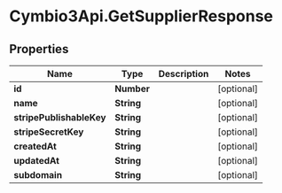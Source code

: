 # Cymbio3Api.GetSupplierResponse

## Properties
Name | Type | Description | Notes
------------ | ------------- | ------------- | -------------
**id** | **Number** |  | [optional] 
**name** | **String** |  | [optional] 
**stripePublishableKey** | **String** |  | [optional] 
**stripeSecretKey** | **String** |  | [optional] 
**createdAt** | **String** |  | [optional] 
**updatedAt** | **String** |  | [optional] 
**subdomain** | **String** |  | [optional] 


